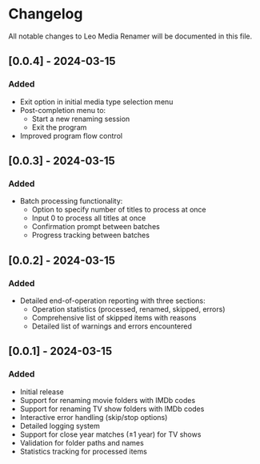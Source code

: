 # Changelog

All notable changes to Leo Media Renamer will be documented in this file.

## [0.0.4] - 2024-03-15

### Added
- Exit option in initial media type selection menu
- Post-completion menu to:
  - Start a new renaming session
  - Exit the program
- Improved program flow control

## [0.0.3] - 2024-03-15

### Added
- Batch processing functionality:
  - Option to specify number of titles to process at once
  - Input 0 to process all titles at once
  - Confirmation prompt between batches
  - Progress tracking between batches

## [0.0.2] - 2024-03-15

### Added
- Detailed end-of-operation reporting with three sections:
  - Operation statistics (processed, renamed, skipped, errors)
  - Comprehensive list of skipped items with reasons
  - Detailed list of warnings and errors encountered

## [0.0.1] - 2024-03-15

### Added
- Initial release
- Support for renaming movie folders with IMDb codes
- Support for renaming TV show folders with IMDb codes
- Interactive error handling (skip/stop options)
- Detailed logging system
- Support for close year matches (±1 year) for TV shows
- Validation for folder paths and names
- Statistics tracking for processed items
